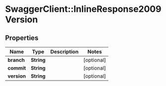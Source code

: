 # SwaggerClient::InlineResponse2009Version

## Properties
Name | Type | Description | Notes
------------ | ------------- | ------------- | -------------
**branch** | **String** |  | [optional] 
**commit** | **String** |  | [optional] 
**version** | **String** |  | [optional] 


